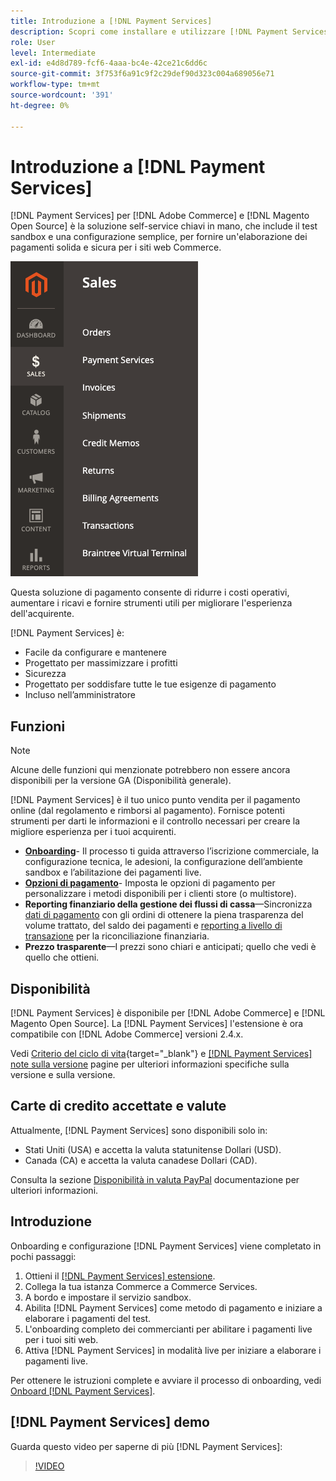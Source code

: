 ```yaml
---
title: Introduzione a [!DNL Payment Services]
description: Scopri come installare e utilizzare [!DNL Payment Services] come soluzione chiavi in mano, solida e sicura per l'elaborazione dei pagamenti [!DNL Adobe Commerce] e [!DNL Magento Open Source] siti web.
role: User
level: Intermediate
exl-id: e4d8d789-fcf6-4aaa-bc4e-42ce21c6dd6c
source-git-commit: 3f753f6a91c9f2c29def90d323c004a689056e71
workflow-type: tm+mt
source-wordcount: '391'
ht-degree: 0%

---
```


# Introduzione a [!DNL Payment Services]

[!DNL Payment Services] per [!DNL Adobe Commerce] e [!DNL Magento Open Source] è la soluzione self-service chiavi in mano, che include il test sandbox e una configurazione semplice, per fornire un&#39;elaborazione dei pagamenti solida e sicura per i siti web Commerce.

![[!DNL Payment Services] vista amministratore dell&#39;estensione](assets/admin-view.png)

Questa soluzione di pagamento consente di ridurre i costi operativi, aumentare i ricavi e fornire strumenti utili per migliorare l&#39;esperienza dell&#39;acquirente.

[!DNL Payment Services] è:

* Facile da configurare e mantenere
* Progettato per massimizzare i profitti
* Sicurezza
* Progettato per soddisfare tutte le tue esigenze di pagamento
* Incluso nell’amministratore

## Funzioni

>[!NOTE]
>
>Alcune delle funzioni qui menzionate potrebbero non essere ancora disponibili per la versione GA (Disponibilità generale).

[!DNL Payment Services] è il tuo unico punto vendita per il pagamento online (dal regolamento e rimborsi al pagamento). Fornisce potenti strumenti per darti le informazioni e il controllo necessari per creare la migliore esperienza per i tuoi acquirenti.

* [**Onboarding**](onboard.md)- Il processo ti guida attraverso l’iscrizione commerciale, la configurazione tecnica, le adesioni, la configurazione dell’ambiente sandbox e l’abilitazione dei pagamenti live.
* [**Opzioni di pagamento**](payments-options.md)- Imposta le opzioni di pagamento per personalizzare i metodi disponibili per i clienti store (o multistore).
* **Reporting finanziario della gestione dei flussi di cassa**—Sincronizza [dati di pagamento](order-payment-status.md) con gli ordini di ottenere la piena trasparenza del volume trattato, del saldo dei pagamenti e [reporting a livello di transazione](payouts.md) per la riconciliazione finanziaria.
* **Prezzo trasparente**—I prezzi sono chiari e anticipati; quello che vedi è quello che ottieni.

## Disponibilità

[!DNL Payment Services] è disponibile per [!DNL Adobe Commerce] e [!DNL Magento Open Source]. La [!DNL Payment Services] l&#39;estensione è ora compatibile con [!DNL Adobe Commerce] versioni 2.4.x.

Vedi [Criterio del ciclo di vita](https://devdocs.magento.com/release/lifecycle-policy.html){target=&quot;_blank&quot;} e [[!DNL Payment Services] note sulla versione](release-notes.md) pagine per ulteriori informazioni specifiche sulla versione e sulla versione.

## Carte di credito accettate e valute

Attualmente, [!DNL Payment Services] sono disponibili solo in:

* Stati Uniti (USA) e accetta la valuta statunitense Dollari (USD).
* Canada (CA) e accetta la valuta canadese Dollari (CAD).

Consulta la sezione [Disponibilità in valuta PayPal](https://developer.paypal.com/docs/platforms/checkout/reference/country-availability-advanced-cards/) documentazione per ulteriori informazioni.

## Introduzione

Onboarding e configurazione [!DNL Payment Services] viene completato in pochi passaggi:

1. Ottieni il [[!DNL Payment Services] estensione](install.md).
1. Collega la tua istanza Commerce a Commerce Services.
1. A bordo e impostare il servizio sandbox.
1. Abilita [!DNL Payment Services] come metodo di pagamento e iniziare a elaborare i pagamenti del test.
1. L&#39;onboarding completo dei commercianti per abilitare i pagamenti live per i tuoi siti web.
1. Attiva [!DNL Payment Services] in modalità live per iniziare a elaborare i pagamenti live.

Per ottenere le istruzioni complete e avviare il processo di onboarding, vedi [Onboard [!DNL Payment Services]](onboard.md).

## [!DNL Payment Services] demo

Guarda questo video per saperne di più [!DNL Payment Services]:

>[!VIDEO](https://video.tv.adobe.com/v/343990?quality=12)